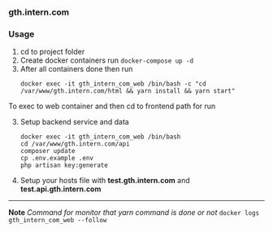 ### gth.intern.com

### Usage
1. cd to project folder
2. Create docker containers run
    ``` docker-compose up -d ```
2. After all containers done then run
    ```
   docker exec -it gth_intern_com_web /bin/bash -c "cd /var/www/gth.intern.com/html && yarn install && yarn start"
    ```
To exec to web container and then cd to frontend path for run

3. Setup backend service and data
    ```
    docker exec -it gth_intern_com_web /bin/bash
    cd /var/www/gth.intern.com/api
    composer update
    cp .env.example .env
    php artisan key:generate
    ```

3. Setup your hosts file with **test.gth.intern.com** and **test.api.gth.intern.com**

---
**Note**
*Command for monitor that yarn command is done or not*
``` docker logs gth_intern_com_web --follow ```
